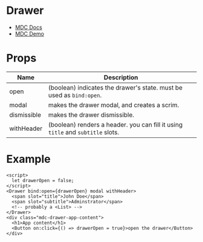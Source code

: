 # Drawer
- [MDC Docs](https://material.io/develop/web/components/drawers/)
- [MDC Demo](https://material-components.github.io/material-components-web-catalog/#/component/drawer)

# Props
| Name | Description
| --- | ---
| open | (boolean) indicates the drawer's state. must be used as `bind:open`.
| modal | makes the drawer modal, and creates a scrim.
| dismissible | makes the drawer dismissible.
| withHeader | (boolean) renders a header. you can fill it using `title` and `subtitle` slots.

# Example
```svelte
<script>
  let drawerOpen = false;
</script>
<Drawer bind:open={drawerOpen} modal withHeader>
  <span slot="title">John Doe</span>
  <span slot="subtitle">Adminstrator</span>
  <!-- probably a <List> -->
</Drawer>
<div class="mdc-drawer-app-content">
  <h1>App content</h1>
  <Button on:click={() => drawerOpen = true}>open the drawer</Button>
</div>
```
